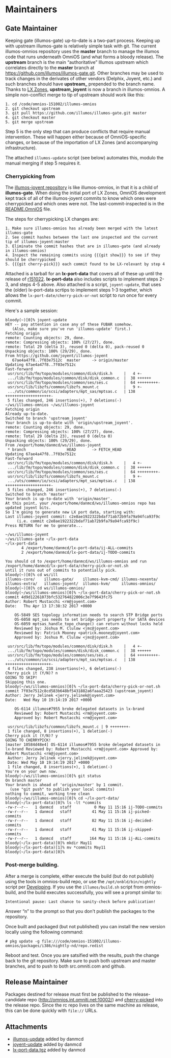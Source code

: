 Maintainers
===========

Gate Maintainer
---------------

Keeping gate (illumos-gate) up-to-date is a two-part process. Keeping up
with upstream illumos-gate is relatively simple task with git. The
current illumos-omnios repository uses the **master** branch to manage
the illumos code that runs underneath OmniOS (and what forms a bloody
release). The **upstream** branch is the main “authoritative” Illumos
upstream which correlates directly to the **master** branch at
<https://github.com/illumos/illumos-gate.git>. Other branches may be
used to track changes in the derivates of other vendors (Delphix,
Joyent, etc.) and such branches should have **upstream\_** prepended to
the branch name. Thanks to [LX Zones](LXZones.md),
**upstream\_joyent** is now a branch in illumos-omnios. A simple
non-conflict merge to tip of upstream should work like this:

```
1. cd /code/omnios-151002/illumos-omnios
2. git checkout upstream
3. git pull https://github.com/illumos/illumos-gate.git master
4. git checkout master
5. git merge upstream
```

Step 5 is the only step that can produce conflicts that require manual
intervention. These will happen either because of OmniOS-specific
changes, or because of the importation of LX Zones (and accompanying
infrastructure).

The attached `illumos-update` script (see below) automates this, modulo the manual
merging if step 5 requires it.

### Cherrypicking from 

The [illumos-joyent repository](https://github.com/Joyent/illumos-joyent) is like
illumos-omnios, in that it is a child of **illumos-gate**. When doing
the initial port of LX Zones, OmniOS development kept track of all of
the illumos-joyent commits to know which ones were cherrypicked and
which ones were not. The last-commit-inspected is in the
[README.OmniOS](https://github.com/omniosorg/illumos-omnios/blob/master/README.OmniOS)
file.

The steps for cherrypicking LX changes are:

```
1. Make sure illumos-omnios has already been merged with the latest illumos-gate
2. See commit hashes between the last one inspected and the current tip of illumos-joyent:master
3. Eliminate the commit hashes that are in illumos-gate (and already in illumos-omnios)
4. Inspect the remaining commits using {{{git show}}} to see if they should be cherrypicked
5. {{{git cherry-pick}}} each commit found to be LX-relevant by step 4
```

Attached is a tarball for an **lx-port-data** that covers all of these
up until the release of [r151022](ReleaseNotes/r151022.md).
**lx-port-data** also includes scripts to implement steps 2-3, and steps
4-5 above. Also attached is a script, ```joyent-update```, that uses the (older)
lx-port-data scrtips to implement steps 1-3 together, which allows the
```lx-port-date/cherry-pick-or-not``` script to run once for every commit.

Here's a sample session:

```
bloody(~)[0]% joyent-update 
HEY -- pay attention in case any of these FUBAR somehow.
   (Also, make sure you've run 'illumos-update' first.)
Fetching origin
remote: Counting objects: 29, done.
remote: Compressing objects: 100% (27/27), done.
remote: Total 29 (delta 3), reused 0 (delta 0), pack-reused 0
Unpacking objects: 100% (29/29), done.
From https://github.com/joyent/illumos-joyent
   67ae4a47f8..7f03e7512c  master     -> origin/master
Updating 67ae4a47f8..7f03e7512c
Fast-forward
 usr/src/lib/fm/topo/modules/common/disk/disk.h     |   4 +-
 .../lib/fm/topo/modules/common/disk/disk_common.c  |  38 ++++++
 usr/src/lib/fm/topo/modules/common/ses/ses.c       |  64 +++++++++-
 usr/src/lib/libzfs/common/libzfs_mount.c           |   9 +-
 .../uts/common/io/scsi/adapters/mpt_sas/mptsas.c   | 138 ++++++++++++++++++++-
 5 files changed, 246 insertions(+), 7 deletions(-)
~/ws/illumos-omnios ~/ws/illumos-joyent
Fetching origin
Already up-to-date.
Switched to branch 'upstream_joyent'
Your branch is up-to-date with 'origin/upstream_joyent'.
remote: Counting objects: 29, done.
remote: Compressing objects: 100% (27/27), done.
remote: Total 29 (delta 23), reused 0 (delta 0)
Unpacking objects: 100% (29/29), done.
From /export/home/danmcd/ws/illumos-joyent
 * branch                  HEAD       -> FETCH_HEAD
Updating 67ae4a47f8..7f03e7512c
Fast-forward
 usr/src/lib/fm/topo/modules/common/disk/disk.h     |   4 +-
 .../lib/fm/topo/modules/common/disk/disk_common.c  |  38 ++++++
 usr/src/lib/fm/topo/modules/common/ses/ses.c       |  64 +++++++++-
 usr/src/lib/libzfs/common/libzfs_mount.c           |   9 +-
 .../uts/common/io/scsi/adapters/mpt_sas/mptsas.c   | 138 ++++++++++++++++++++-
 5 files changed, 246 insertions(+), 7 deletions(-)
Switched to branch 'master'
Your branch is up-to-date with 'origin/master'.
At this point, your /export/home/danmcd/ws/illumos-omnios repo has updated joyent bits.
So I'm going to generate new LX port data, starting with:
Last illumos-joyent commit: c2e8ae1922322bdaf71ab72b9fa79a94fca93f9c
     (i.e. commit c2e8ae1922322bdaf71ab72b9fa79a94fca93f9c)
Press RETURN for me to generate...

~/ws/illumos-joyent
~/ws/illumos-gate ~/lx-port-data 
~/lx-port-data 
       4 /export/home/danmcd/lx-port-data/ij-ALL-commits
       2 /export/home/danmcd/lx-port-data/ij-TODO-commits

You should cd to /export/home/danmcd/ws/illumos-omnios and run
/export/home/danmcd/lx-port-data/cherry-pick-or-not.sh
until it runs out of commits to potentially pick.
bloody(~)[0]% cd ws/ill
illumos-core/    illumos-gate/    illumos-kvm-cmd/ illumos-nexenta/
illumos-extra/   illumos-joyent/  illumos-kvm/     illumos-omnios/
bloody(~)[0]% cd ws/illumos-omnios/
bloody(~/ws/illumos-omnios)[0]% ~/lx-port-data/cherry-pick-or-not.sh 
commit 4d9d12261073bfc532764822006c3e7f9643fc75
Author: Robert Mustacchi <rm@joyent.com>
Date:   Thu Apr 13 17:38:32 2017 +0000

    OS-5849 SES topology information needs to search STP Bridge ports
    OS-6058 mpt_sas needs to set bridge-port property for SATA devices
    OS-6059 mptsas_handle_topo_change() can return without locks held
    Reviewed by: Joshua M. Clulow <jmc@joyent.com>
    Reviewed by: Patrick Mooney <patrick.mooney@joyent.com>
    Approved by: Joshua M. Clulow <jmc@joyent.com>

 usr/src/lib/fm/topo/modules/common/disk/disk.h     |   4 +-
 .../lib/fm/topo/modules/common/disk/disk_common.c  |  38 ++++++
 usr/src/lib/fm/topo/modules/common/ses/ses.c       |  64 +++++++++-
 .../uts/common/io/scsi/adapters/mpt_sas/mptsas.c   | 138 ++++++++++++++++++++-
 4 files changed, 238 insertions(+), 6 deletions(-)
Cherry pick it (Y/N)? n
GOING TO SKIP!
Skipping this one.
bloody(~/ws/illumos-omnios)[0]% ~/lx-port-data/cherry-pick-or-not.sh
commit 7f03e7512c8cd583b648bf5431882a6faaa25423 (upstream_joyent)
Author: Jerry Jelinek <jerry.jelinek@joyent.com>
Date:   Wed May 10 19:14:19 2017 +0000

    OS-6114 illumos#7955 broke delegated datasets in lx-brand
    Reviewed by: Robert Mustacchi <rm@joyent.com>
    Approved by: Robert Mustacchi <rm@joyent.com>

 usr/src/lib/libzfs/common/libzfs_mount.c | 9 ++++++++-
 1 file changed, 8 insertions(+), 1 deletion(-)
Cherry pick it (Y/N)? y
GOING TO CHERRYPICK!
[master 10584d48e4] OS-6114 illumos#7955 broke delegated datasets in lx-brand Reviewed by: Robert Mustacchi <rm@joyent.com> Approved by: Robert Mustacchi <rm@joyent.com>
 Author: Jerry Jelinek <jerry.jelinek@joyent.com>
 Date: Wed May 10 19:14:19 2017 +0000
 1 file changed, 8 insertions(+), 1 deletion(-)
You're on your own now.
bloody(~/ws/illumos-omnios)[0]% git status
On branch master
Your branch is ahead of 'origin/master' by 1 commit.
  (use "git push" to publish your local commits)
nothing to commit, working tree clean
bloody(~/ws/illumos-omnios)[0]% cd ~/lx-port-data/
bloody(~/lx-port-data)[0]% ls -lt *commits
-rw-r--r--   1 danmcd   staff          0 May 11 15:16 ij-TODO-commits
-rw-r--r--   1 danmcd   staff         41 May 11 15:16 ij-picked-commits
-rw-r--r--   1 danmcd   staff         82 May 11 15:16 ij-decided-commits
-rw-r--r--   1 danmcd   staff         41 May 11 15:16 ij-skipped-commits
-rw-r--r--   1 danmcd   staff        164 May 11 15:16 ij-ALL-commits
bloody(~/lx-port-data)[0]% mkdir May11
bloody(~/lx-port-data)[1]% mv *commits May11
bloody(~/lx-port-data)[0]%
```

### Post-merge building.

After a merge is complete, either execute the build (but do not publish)
using the tools in omnios-build repo, or use the `/opt/onbld/bin/nightly` script per
[Developing](Developing.md). If you use the `illumos/build.sh` script from omnios-build, and the
build executes successfully, you will see a prompt similar to:

```
Intentional pause: Last chance to sanity-check before publication!
```

Answer “n” to the prompt so that you don't publish the packages to the
repository.

Once built and packaged (but not published) you can install the new
version locally using the following command:

```
# pkg update -g file:///code/omnios-151002/illumos-omnios/packages/i386/nightly-nd/repo.redist
```

Reboot and test. Once you are satsified with the results, push the
change back to the git repository. Make sure to push both upstream and
master branches, and to push to both src.omniti.com and github.

Release Maintainer
------------------

Packages destined for release must first be published to the
release-candidate repo (http://omnios.int.omniti.net:10002/) and
[cherry-picked](PopulatingRepos.md#Cherry-picking) into the release
repo. Since the rc repo lives on the same machine as release, this can
be done quickly with `file://` URLs.

Attachments
------------------

* [illumos-update](Attachments/illumos-update) added by danmcd
* [joyent-update](Attachments/joyent-update) added by danmcd
* [lx-port-data.tgz](Attachments/lx-port-data.tgz) added by danmcd
